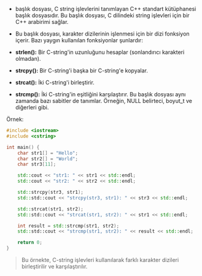 - <cstring> başlık dosyası, C string işlevlerini tanımlayan C++ standart kütüphanesi başlık dosyasıdır. Bu başlık dosyası, C dilindeki string işlevleri için bir C++ arabirimi sağlar.

- Bu başlık dosyası, karakter dizilerinin işlenmesi için bir dizi fonksiyon içerir. Bazı yaygın kullanılan fonksiyonlar şunlardır:

- **strlen():** Bir C-string'in uzunluğunu hesaplar (sonlandırıcı karakteri olmadan).
- **strcpy():** Bir C-string'i başka bir C-string'e kopyalar.
- **strcat():** İki C-string'i birleştirir.
- **strcmp():** İki C-string'in eşitliğini karşılaştırır.
Bu başlık dosyası aynı zamanda bazı sabitler de tanımlar. Örneğin, NULL belirteci, boyut_t ve diğerleri gibi.

Örnek:

```CPP
#include <iostream>
#include <cstring>

int main() {
    char str1[] = "Hello";
    char str2[] = "World";
    char str3[11];

    std::cout << "str1: " << str1 << std::endl;
    std::cout << "str2: " << str2 << std::endl;

    std::strcpy(str3, str1);
    std::std::cout << "strcpy(str3, str1): " << str3 << std::endl;

    std::strcat(str1, str2);
    std::std::cout << "strcat(str1, str2): " << str1 << std::endl;

    int result = std::strcmp(str1, str2);
    std::std::cout << "strcmp(str1, str2): " << result << std::endl;

    return 0;
}

```

> Bu örnekte, C-string işlevleri kullanılarak farklı karakter dizileri birleştirilir ve karşılaştırılır.











